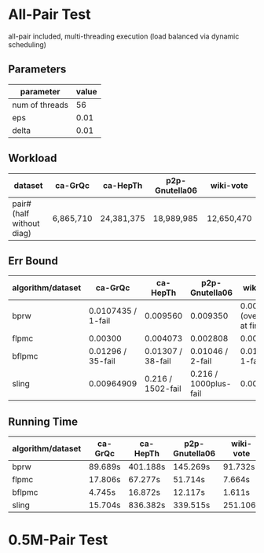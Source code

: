 # All-Pair Test

all-pair included, multi-threading execution (load balanced via dynamic scheduling)

## Parameters

parameter | value
--- |---
num of threads | 56
eps | 0.01
delta | 0.01

## Workload

dataset | ca-GrQc | ca-HepTh | p2p-Gnutella06 | wiki-vote
---     | ---     | ---      | ---            | ---
pair# (half without diag) | 6,865,710 | 24,381,375 | 18,989,985 | 12,650,470

## Err Bound

algorithm/dataset | ca-GrQc | ca-HepTh | p2p-Gnutella06 | wiki-vote
---     | --- | --- | --- | ---
bprw    | 0.0107435 / 1-fail | 0.009560             | 0.009350                  | 0.005911  (overheads at first)                          |
flpmc   | 0.00300            | 0.004073             | 0.002808                  | 0.001631
bflpmc  | 0.01296 / 35-fail  | 0.01307 / 38-fail    | 0.01046 / 2-fail          | 0.0108 / 1-fail
sling   | 0.00964909         | 0.216 / 1502-fail    | 0.216 / 1000plus-fail     | 0.0001835

## Running Time

algorithm/dataset | ca-GrQc | ca-HepTh | p2p-Gnutella06 | wiki-vote
---     | --- | --- | --- | ---
bprw    | 89.689s   | 401.188s   | 145.269s  | 91.732s
flpmc   | 17.806s   | 67.277s    | 51.714s   | 7.664s
bflpmc  | 4.745s    | 16.872s    | 12.117s   | 1.611s
sling   | 15.704s  | 836.382s   | 339.515s  | 251.106s

# 0.5M-Pair Test
